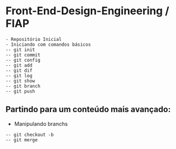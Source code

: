 # Front-End-Design-Engineering / FIAP
```
- Repositório Inicial
- Iniciando com comandos básicos
-- git init
-- git commit
-- git config
-- git add
-- git dif
-- git log
-- git show
-- git branch
-- git push
```
## Partindo para um conteúdo mais avançado: 
- Manipulando branchs
```
-- git checkout -b
-- git merge
 
```
